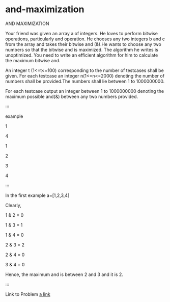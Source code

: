 # and-maximization
AND MAXIMIZATION

Your friend was given an array a of integers. He loves to perform
bitwise operations, particularly and operation. He chooses any two
integers b and c from the array and takes their bitwise and (&).He wants
to choose any two numbers so that the bitwise and is maximized. The
algorithm he writes is unoptimized. You need to write an efficient
algorithm for him to calculate the maximum bitwise and.

An integer t (1\<=t\<=100) corresponding to the number of testcases
shall be given. For each testcase an integer n(1\<=n\<=2000) denoting
the number of numbers shall be provided.The numbers shall lie between 1
to 1000000000.

For each testcase output an integer between 1 to 1000000000 denoting the
maximum possible and(&) between any two numbers provided.

::: 

example

1

4

1

2

3

4

:::

In the first example a=\[1,2,3,4\]

Clearly,

1 & 2 = 0

1 & 3 = 1

1 & 4 = 0

2 & 3 = 2

2 & 4 = 0

3 & 4 = 0

Hence, the maximum and is between 2 and 3 and it is 2.

:::

Link to Problem [a link](https://polygon.codeforces.com/p3oO5TX/mahirj23/and-maximization)
